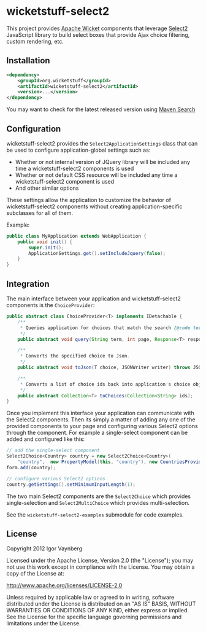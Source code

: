 wicketstuff-select2
==============

This project provides [Apache Wicket](http://wicket.apache.org) components that leverage [Select2](http://ivaynberg.github.com/select2) JavaScript library to build select boxes that provide Ajax choice filtering, custom rendering, etc.

Installation
------------
```xml
<dependency>
    <groupId>org.wicketstuff</groupId>
    <artifactId>wicketstuff-select2</artifactId>
    <version>...</version>
</dependency>
```
You may want to check for the latest released version using [Maven Search](http://search.maven.org/#search%7Cga%7C1%7Cg%3A%22org.wicketstuff%22%20AND%20a%3A%22wicketstuff-select2%22)

Configuration
-------------

wicketstuff-select2 provides the `Select2ApplicationSettings` class that can be used to configure application-global settings such as:

* Whether or not internal version of JQuery library will be included any time a wicketstuff-select2 components is used
* Whether or not default CSS resource will be included any time a wicketstuff-select2 component is used
* And other similar options

These settings allow the application to customize the behavior of wicketstuff-select2 components without creating application-specific subclasses for all of them.

Example:
```java
public class MyApplication extends WebApplication {
    public void init() {
		super.init();
		ApplicationSettings.get().setIncludeJquery(false);
    }
}
```
Integration
-----------

The main interface between your application and wicketstuff-select2 components is the `ChoiceProvider`:
```java
public abstract class ChoiceProvider<T> implements IDetachable {
    /**
     * Queries application for choices that match the search {@code term} and adds them to the {@code response}
     */
    public abstract void query(String term, int page, Response<T> response);

    /**
     * Converts the specified choice to Json.
     */
    public abstract void toJson(T choice, JSONWriter writer) throws JSONException;

    /**
     * Converts a list of choice ids back into application's choice objects. When the choice provider is attached to a
     */
    public abstract Collection<T> toChoices(Collection<String> ids);
}
```
Once you implement this interface your application can communicate with the Select2 components. Then its simply a matter of adding any one of the provided components to your page and configuring various Select2 options through the component. For example a single-select component can be added and configured like this:
```java
// add the single-select component
Select2Choice<Country> country = new Select2Choice<Country>(
	"country",	new PropertyModel(this, "country"), new CountriesProvider());
form.add(country);

// configure various Select2 options
country.getSettings().setMinimumInputLength(1);
```
The two main Select2 components are the `Select2Choice` which provides single-selection and `Select2MultiChoice` which provides multi-selection.

See the `wicketstuff-select2-examples` submodule for  code examples.

License
-------
Copyright 2012 Igor Vaynberg

Licensed under the Apache License, Version 2.0 (the "License"); you may not use this work except in compliance with the License. You may obtain a copy of the License at:

http://www.apache.org/licenses/LICENSE-2.0

Unless required by applicable law or agreed to in writing, software distributed under the License is distributed on an "AS IS" BASIS, WITHOUT WARRANTIES OR CONDITIONS OF ANY KIND, either express or implied. See the License for the specific language governing permissions and limitations under the License.
